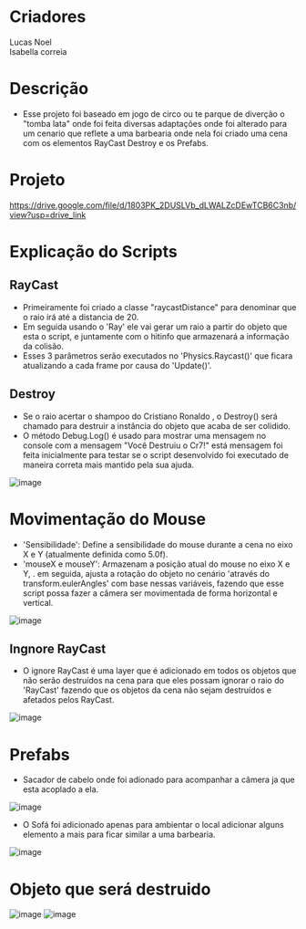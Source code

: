 # Criadores
Lucas Noel <br>
Isabella correia 

# Descrição
- Esse projeto foi baseado em jogo de circo ou te parque de diverção o "tomba lata" onde foi feita diversas adaptações onde foi alterado para um cenario que reflete a uma barbearia onde nela foi criado uma cena com os elementos RayCast Destroy e os Prefabs.


# Projeto
https://drive.google.com/file/d/1803PK_2DUSLVb_dLWALZcDEwTCB6C3nb/view?usp=drive_link

# Explicação do Scripts

## RayCast 
- Primeiramente foi criado a classe "raycastDistance" para denominar que o raio irá até a distancia de 20.
- Em seguida usando o 'Ray' ele vai gerar um raio a partir do objeto que esta o script, e juntamente com o hitinfo que armazenará a informação da colisão.
- Esses 3 parâmetros serão executados no 'Physics.Raycast()' que ficara atualizando a cada frame por causa do 'Update()'.
  
## Destroy
- Se o raio acertar o shampoo do Cristiano Ronaldo , o Destroy() será chamado para destruir a instância do objeto que acaba de ser colidido.
- O método Debug.Log() é usado para mostrar uma mensagem no console com a mensagem "Você Destruiu o Cr7!" está mensagem foi feita inicialmente para testar se o script desenvolvido foi executado de maneira correta mais mantido pela sua ajuda.

![image](https://github.com/lucasnoelgb/AtividadeRayUnity/assets/129121307/9d60c865-71de-4060-bc5d-2f10916a6123)



# Movimentação do Mouse 
- 'Sensibilidade': Define a sensibilidade do mouse durante a cena no eixo X e Y (atualmente definida como 5.0f).
- 'mouseX e mouseY': Armazenam a posição atual do mouse no eixo X e Y, . em seguida, ajusta a rotação do objeto no cenário 'através do transform.eulerAngles' com base nessas variáveis, fazendo que esse script possa fazer a câmera ser movimentada de forma horizontal e vertical.
  
![image](https://github.com/lucasnoelgb/AtividadeRayUnity/assets/129121307/1dcbf265-17d1-4d27-a0f4-c1ffcaa7ab71)


## Ingnore RayCast
- O ignore RayCast é uma layer que é adicionado em todos os objetos que não serão destruídos na cena para que eles possam ignorar o raio do 'RayCast' fazendo que os objetos da cena não sejam destruídos e afetados pelos RayCast.
  
![image](https://github.com/lucasnoelgb/AtividadeRayUnity/assets/129121307/436f263f-d1cb-49a0-af3e-909ebb117e2b)


# Prefabs 
- Sacador de cabelo onde foi adionado para acompanhar a câmera ja que esta acoplado a ela.
  
![image](https://github.com/lucasnoelgb/AtividadeRayUnity/assets/129121307/bd3caddb-5319-49a1-8669-35ca6fa3560b)<br>


- O Sofá foi adicionado apenas para ambientar o local adicionar alguns elemento a mais para ficar similar a
uma barbearia.

![image](https://github.com/lucasnoelgb/AtividadeRayUnity/assets/129121307/fde9220e-32c8-4741-9186-bb73ec975264)

# Objeto que será destruido
![image](https://github.com/lucasnoelgb/AtividadeRayUnity/assets/129121307/9a477cad-1afc-4e5d-a910-623e3172e0e6)
![image](https://github.com/lucasnoelgb/AtividadeRayUnity/assets/129121307/3e585ab4-f7b3-4ee3-a6d3-099182cc84f3)












